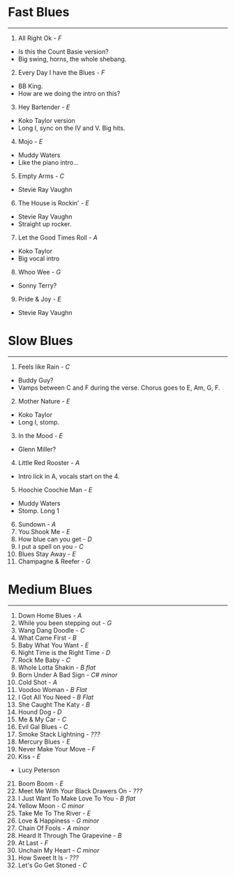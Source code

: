 # Fast Blues
-----

1. All Right Ok - *F*
  - Is this the Count Basie version?
  - Big swing, horns, the whole shebang.
2. Every Day I have the Blues - *F*
  - BB King.
  - How are we doing the intro on this?
3. Hey Bartender - *E*
  - Koko Taylor version
  - Long I, sync on the IV and V. Big hits.
4. Mojo - *E*
  - Muddy Waters
  - Like the piano intro...
5. Empty Arms - *C*
  - Stevie Ray Vaughn
6. The House is Rockin' - *E*
  - Stevie Ray Vaughn
  - Straight up rocker.
7. Let the Good Times Roll - *A*
  - Koko Taylor
  - Big vocal intro
8. Whoo Wee - *G*
  - Sonny Terry?
9. Pride & Joy - *E*
  - Stevie Ray Vaughn

# Slow Blues
-----

1. Feels like Rain - *C*
  - Buddy Guy?
  - Vamps between C and F during the verse. Chorus goes to E, Am, G, F.
2. Mother Nature - *E*
  - Koko Taylor
  - Long I, stomp.
3. In the Mood - *E*
  - Glenn Miller?
4. Little Red Rooster - *A*
  - Intro lick in A, vocals start on the 4.
5. Hoochie Coochie Man - *E*
  - Muddy Waters
  - Stomp. Long 1
6. Sundown - *A*
7. You Shook Me - *E*
8. How blue can you get - *D*
9. I put a spell on you - *C*
10. Blues Stay Away - *E*
11. Champagne & Reefer - *G*

# Medium Blues
-----

1. Down Home Blues - *A*
2. While you been stepping out - *G*
3. Wang Dang Doodle - *C*
4. What Came First - *B*
5. Baby What You Want - *E*
6. Night Time is the Right Time - *D*
7. Rock Me Baby - *C*
8. Whole Lotta Shakin - *B flat*
9. Born Under A Bad Sign - *C# minor*
10. Cold Shot - *A*
11. Voodoo Woman - *B Flat*
12. I Got All You Need - *B Flat*
13. She Caught The Katy - *B*
14. Hound Dog - *D*
15. Me & My Car - *C*
16. Evil Gal Blues - *C*
17. Smoke Stack Lightning - *???*
18. Mercury Blues - *E*
19. Never Make Your Move - *F*
20. Kiss - *E*
  - Lucy Peterson
21. Boom Boom - *E*
22. Meet Me With Your Black Drawers On - *???*
23. I Just Want To Make Love To You - *B flat*
24. Yellow Moon - *C minor*
25. Take Me To The River - *E*
26. Love & Happiness - *G minor*
27. Chain Of Fools - *A minor*
28. Heard It Through The Grapevine - *B*
29. At Last - *F*
30. Unchain My Heart - *C minor*
31. How Sweet It Is - *???*
32. Let's Go Get Stoned - *C*
